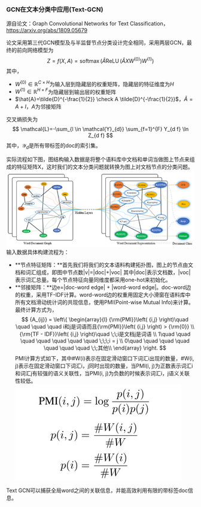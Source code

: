 ###  GCN在文本分类中应用(Text-GCN)

源自论文：Graph Convolutional Networks for Text Classification，https://arxiv.org/abs/1809.05679

论文采用第三代GCN模型及与半监督节点分类设计完全相同，采用两层GCN，最终的前向网络模型为
$$
Z=f(X, A)=\operatorname{softmax}\left(\hat{A} \operatorname{ReLU}\left(\hat{A} X W^{(0)}\right) W^{(1)}\right)
$$
其中，
* $W^{(0)} \in \mathbb{R}^{C \times H}$为输入层到隐藏层的权重矩阵，隐藏层的特征维度为$H$
* $W^{(1)} \in \mathbb{R}^{H \times F}$为隐藏层到输出层的权重矩阵
* $\hat{A}=\tilde{D}^{-\frac{1}{2}} \check A \tilde{D}^{-\frac{1}{2}}$，$\check A=A+I$，$A$为邻接矩阵

交叉熵损失为
$$
\mathcal{L}=-\sum_{l \in \mathcal{Y}_{d}} \sum_{f=1}^{F} Y_{d f} \ln Z_{d f}
$$
其中，$\mathcal{Y}_{d}$是所有带标签的doc的索引集。

实际流程如下图，图结构输入数据是将整个语料库中文档和单词当做图上节点来组成的特征矩阵X，这时我们的文本分类问题就转换为图上对文档节点的分类问题。
![](./img/21.png)
输入数据具体构建流程为：
* **节点特征矩阵：**首先我们将我们的文本语料构建拓扑图，图上的节点由文档和词汇组成，即图中节点数|v|=|doc|+|voc| 其中|doc|表示文档数，|voc|表示词汇总量。每个节点特征向量同维度都采用one-hot来初始化。
* **邻接矩阵：**边e=|doc-word edge| + |word-word edge|。doc-word边的权重，采用TF-IDF计算。word-word边的权重用固定大小滑窗在语料库中所有文档滑动统计词的共现信息，使用PMI(Point-wise Mutual Info)来计算。最终计算方式为，
$$
{A_{ij}} = \left\{ \begin{array}{l}
 {\rm{PMI}}\left( {i,j} \right)\quad \quad \quad \quad i和j是词语而且{\rm{PMI}}\left( {i,j} \right) > {\rm{0}} \\ 
 {\rm{TF - IDF}}\left( {i,j} \right)\quad \;\;i是文档j是词语 \\ 
 1\quad \quad \quad \quad \quad \quad \quad \;\;\;i = j \\ 
 0\quad \quad \quad \quad \quad \quad  \quad \;\;其他\\ 
 \end{array} \right.
$$
   PMI计算方式如下，其中#W(i)表示在固定滑动窗口下词汇i出现的数量，#W(i, j)表示在固定滑动窗口下词汇i，j同时出现的数量，当PMI(i, j)为正数表示词汇i和词汇j有较强的语义关联性，当PMI(i, j)为负数的时候表示词汇i，j语义关联性较低。
![](./img/22.jpg)

 

Text GCN可以捕获全局word之间的关联信息，并能高效利用有限的带标签doc信息。

